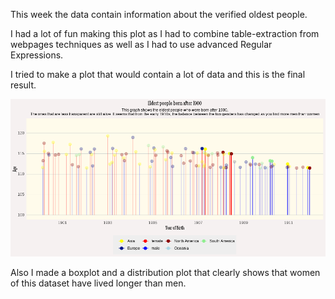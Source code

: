 This week the data contain information about the verified oldest people. 

I had a lot of fun making this plot as I had to combine table-extraction from webpages techniques as well as I had to use advanced Regular Expressions. 

I tried to make a plot that would contain a lot of data and this is the final result. 

<img src="https://github.com/Ioannis-D/TidyTuesday/blob/main/May/5th%20Week/Eldest%20People%20Born%20after%201900.png">

Also I made a boxplot and a distribution plot that clearly shows that women of this dataset have lived longer than men.

